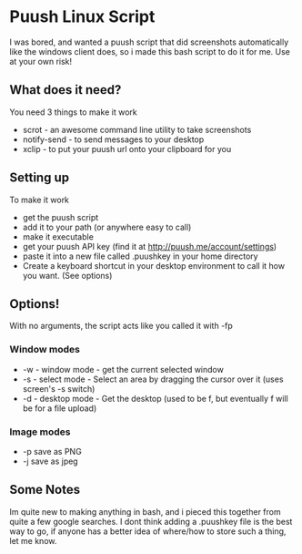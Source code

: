 Puush Linux Script
==================

I was bored, and wanted a puush script that did screenshots automatically like the windows client does, so i made this bash script to do it for me. Use at your own risk!

What does it need?
------------------
You need 3 things to make it work
- scrot - an awesome command line utility to take screenshots
- notify-send - to send messages to your desktop
- xclip - to put your puush url onto your clipboard for you

Setting up
----------
To make it work
- get the puush script
- add it to your path (or anywhere easy to call)
- make it executable
- get your puush API key (find it at http://puush.me/account/settings)
- paste it into a new file called .puushkey in your home directory
- Create a keyboard shortcut in your desktop environment to call it how you want. (See options)

Options!
--------
With no arguments, the script acts like you called it with -fp

### Window modes
- -w - window mode - get the current selected window
- -s - select mode - Select an area by dragging the cursor over it (uses screen's -s switch)
- -d - desktop mode - Get the desktop (used to be f, but eventually f will be for a file upload)

### Image modes
- -p save as PNG
- -j save as jpeg


Some Notes
----------
Im quite new to making anything in bash, and i pieced this together from quite a few google searches.
I dont think adding a .puushkey file is the best way to go, if anyone has a better idea of where/how to store such a thing, let me know.
